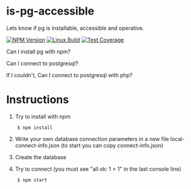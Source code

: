 # is-pg-accessible
Lets know if pg is installable, accessible and operative. 

[![NPM Version][npm-image]][npm-url]
[![Linux Build][travis-image]][travis-url]
[![Test Coverage][coveralls-image]][coveralls-url]


Can I install pg with npm? 

Can I connect to postgresql?

If I couldn't, Can I connect to postgresql with php?

# Instructions

 1. Try to install with npm

```
    $ npm install
```    
    
 2. Write your own database connection parameters in a new file local-connect-info.json (to start you can copy connect-info.json)
 
 3. Create the database
 
 4. Try to connect (you must see "all ok: 1 = 1" in the last console line)
```
    $ npm start
```
    
[npm-image]: https://img.shields.io/npm/v/expect-called.svg?style=flat
[npm-url]: https://npmjs.org/package/expect-called
[travis-image]: https://img.shields.io/travis/emilioplatzer/expect-called/master.svg?label=linux&style=flat
[travis-url]: https://travis-ci.org/emilioplatzer/expect-called
[coveralls-image]: https://img.shields.io/coveralls/emilioplatzer/expect-called/master.svg?style=flat
[coveralls-url]: https://coveralls.io/r/emilioplatzer/expect-called
